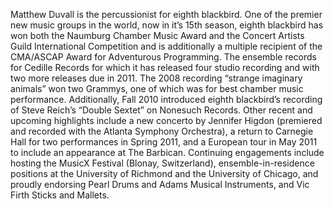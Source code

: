 Matthew Duvall is the percussionist for eighth blackbird. One of the premier new music groups in the world, now in it’s 15th season, eighth blackbird has won both the Naumburg Chamber Music Award and the Concert Artists Guild International Competition and is additionally a multiple recipient of the CMA/ASCAP Award for Adventurous Programming. The ensemble records for Cedille Records for which it has released four studio recording and with two more releases due in 2011. The 2008 recording “strange imaginary animals” won two Grammys, one of which was for best chamber music performance. Additionally, Fall 2010 introduced eighth blackbird’s recording of Steve Reich’s “Double Sextet” on Nonesuch Records. Other recent and upcoming highlights include a new concerto by Jennifer Higdon (premiered and recorded with the Atlanta Symphony Orchestra), a return to Carnegie Hall for two performances in Spring 2011, and a European tour in May 2011 to include an appearance at The Barbican. Continuing engagements include hosting the MusicX Festival (Blonay, Switzerland), ensemble-in-residence positions at the University of Richmond and the University of Chicago, and proudly endorsing Pearl Drums and Adams Musical Instruments, and Vic Firth Sticks and Mallets.
